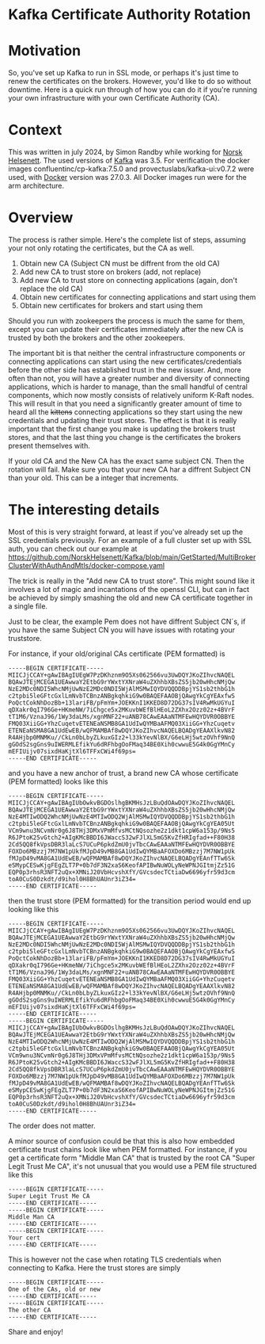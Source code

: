 Kafka Certificate Authority Rotation
===

# Motivation

So, you've set up Kafka to run in SSL mode, or perhaps it's just time to renew the certificates on the brokers. However, you'd like to do so without downtime. Here is a quick run through of how you can do it if you're running your own infrastructure with your own Certificate Authority (CA).

# Context

This was written in july 2024, by Simon Randby while working for [Norsk Helsenett](https://www.nhn.no/). The used versions of [Kafka](https://kafka.apache.org/) was 3.5. For verification the docker images confluentinc/cp-kafka:7.5.0
and provectuslabs/kafka-ui:v0.7.2 were used, with [Docker](https://docs.docker.com/) version was 27.0.3. All Docker images run were for the arm architecture.

# Overview

The process is rather simple. Here's the complete list of steps, assuming your not only rotating the certificates, but the CA as well.

1. Obtain new CA (Subject CN must be diffrent from the old CA)
2. Add new CA to trust store on brokers (add, not replace)
3. Add new CA to trust store on connecting applications (again, don't replace the old CA)
4. Obtain new certificates for connecting applications and start using them
5. Obtain new certificates for brokers and start using them

Should you run with zookeepers the process is much the same for them, except you can update their certificates immediately after the new CA is trusted by both the brokers and the other zookeepers.

The important bit is that neither the central infrastructure components or connecting applications can start using the new certificates/credentials before the other side has established trust in the new issuer. And, more often than not, you will have a greater number and diversity of connecting applications, which is harder to manage, than the small handful of central components, which now mostly consists of relatively uniform K-Raft nodes. This will result in that you need a significantly greater amount of time to heard all the ~~kittens~~ connecting applications so they start using the new credentials and updating their trust stores. The effect is that it is really important that the first change you make is updating the brokers trust stores, and that the last thing you change is the certificates the brokers present themselves with.

If your old CA and the New CA has the exact same subject CN. Then the rotation will fail. Make sure you that your new CA har a diffrent Subject CN than your old. This can be a integer that increments. 

# The interesting details

Most of this is very straight forward, at least if you've already set up the SSL credentials previously. For an example of a full cluster set up with SSL auth, you can check out our example at https://github.com/NorskHelsenett/Kafka/blob/main/GetStarted/MultiBrokerClusterWithAuthAndMtls/docker-compose.yaml

The trick is really in the "Add new CA to trust store". This might sound like it involves a lot of magic and incantations of the openssl CLI, but can in fact be achieved by simply smashing the old and new CA certificate together in a single file.

Just to be clear, the example Pem does not have diffrent Subject CN´s, if you have the same Subject CN you will have issues with rotating your truststore.

For instance, if your old/original CAs certificate (PEM formatted) is

```
-----BEGIN CERTIFICATE-----
MIICJjCCAY+gAwIBAgIUEgW7PzDKhznm9O5Xs062566vu3UwDQYJKoZIhvcNAQEL
BQAwJTEjMCEGA1UEAwwaY2EtbG9rYWxtYXNraW4uZXhhbXBsZS5jb20wHhcNMjQw
NzE2MDc0NDI5WhcNMjUwNzE2MDc0NDI5WjAlMSMwIQYDVQQDDBpjYS1sb2thbG1h
c2tpbi5leGFtcGxlLmNvbTCBnzANBgkqhkiG9w0BAQEFAAOBjQAwgYkCgYEAxfwS
PoQctCokNhDozBb+13lariFB/pFmYm+JOEKKnI1KKED8D72DG37sIV4RwMkUGYuI
qDXakr0qI796Ge+HKmeNW/7iChgce5x2MKuvbWEfBlHEoL2ZXhx2Ozz02z+4BVrF
tT1M6/VznaJ96/1Wy3daLMs/xgnMNF22+uANB78CAwEAAaNTMFEwHQYDVR0OBBYE
FMQ03XiiGG+YhzCuqetvETENEaNSMB8GA1UdIwQYMBaAFMQ03XiiGG+YhzCuqetv
ETENEaNSMA8GA1UdEwEB/wQFMAMBAf8wDQYJKoZIhvcNAQELBQADgYEAAXlkvN82
R4AHjbp0MNMKu//CkLn0bLbyZLkuxGIz2+l33kYevNlBX/G6eLHj5wtzOVhf9NnQ
gGOdS2sgGns9uIWERMLEfikYu6dRFhbgOoFMaq34BE0Xih0cwwuE5G4k0GgYMnCy
mEFIUijv07sixdHaKjtXl6TFFxCWi4f69ps=
-----END CERTIFICATE-----
```

and you have a new anchor of trust, a brand new CA whose certificate (PEM formatted) looks like this

```
-----BEGIN CERTIFICATE-----
MIICJjCCAY+gAwIBAgIUbOwkvBGDOslhgBKMHsJzLBuQdOAwDQYJKoZIhvcNAQEL
BQAwJTEjMCEGA1UEAwwaY2EtbG9rYWxtYXNraW4uZXhhbXBsZS5jb20wHhcNMjQw
NzE4MTIwODQ2WhcNMjUwNzE4MTIwODQ2WjAlMSMwIQYDVQQDDBpjYS1sb2thbG1h
c2tpbi5leGFtcGxlLmNvbTCBnzANBgkqhkiG9w0BAQEFAAOBjQAwgYkCgYEA05Ut
VCm9wnu3NCvmNr0g6J8THj3DMxVPmMfvsMCtNQsozhe2z1dkt1cpW6a153p/9Ns5
R6JPtoK25vGtch2+AIgKMcBBDI6JWaccS32wFJlXL5mG5KvZfHRIgfad++F80H38
2Cd5QQ8fkVpsDBR3laLcS7UCuP6pkdZmU0jvTbcCAwEAAaNTMFEwHQYDVR0OBBYE
FOXDo6MBzzj7M7NW1pUkfMJpD49vMB8GA1UdIwQYMBaAFOXDo6MBzzj7M7NW1pUk
fMJpD49vMA8GA1UdEwEB/wQFMAMBAf8wDQYJKoZIhvcNAQELBQADgYEAnfTTw6Sk
eSMypCESwKjgFEgZLT7P+0b7dF3N2xaS6KeofAPIBwNuWOLyNeWPNJGItmjZz51G
EQP0p3rhsR3NFT2uQx+XMNiJ20VbHcvshXfY/GVcsdecTCtiaDw6696yfr59d3cm
toA0CuS0Dzkdt/d9ihol0H8BhUAUnr3iZ34=
-----END CERTIFICATE-----
```

then the trust store (PEM formatted) for the transition period would end up looking like this

```
-----BEGIN CERTIFICATE-----
MIICJjCCAY+gAwIBAgIUEgW7PzDKhznm9O5Xs062566vu3UwDQYJKoZIhvcNAQEL
BQAwJTEjMCEGA1UEAwwaY2EtbG9rYWxtYXNraW4uZXhhbXBsZS5jb20wHhcNMjQw
NzE2MDc0NDI5WhcNMjUwNzE2MDc0NDI5WjAlMSMwIQYDVQQDDBpjYS1sb2thbG1h
c2tpbi5leGFtcGxlLmNvbTCBnzANBgkqhkiG9w0BAQEFAAOBjQAwgYkCgYEAxfwS
PoQctCokNhDozBb+13lariFB/pFmYm+JOEKKnI1KKED8D72DG37sIV4RwMkUGYuI
qDXakr0qI796Ge+HKmeNW/7iChgce5x2MKuvbWEfBlHEoL2ZXhx2Ozz02z+4BVrF
tT1M6/VznaJ96/1Wy3daLMs/xgnMNF22+uANB78CAwEAAaNTMFEwHQYDVR0OBBYE
FMQ03XiiGG+YhzCuqetvETENEaNSMB8GA1UdIwQYMBaAFMQ03XiiGG+YhzCuqetv
ETENEaNSMA8GA1UdEwEB/wQFMAMBAf8wDQYJKoZIhvcNAQELBQADgYEAAXlkvN82
R4AHjbp0MNMKu//CkLn0bLbyZLkuxGIz2+l33kYevNlBX/G6eLHj5wtzOVhf9NnQ
gGOdS2sgGns9uIWERMLEfikYu6dRFhbgOoFMaq34BE0Xih0cwwuE5G4k0GgYMnCy
mEFIUijv07sixdHaKjtXl6TFFxCWi4f69ps=
-----END CERTIFICATE-----
-----BEGIN CERTIFICATE-----
MIICJjCCAY+gAwIBAgIUbOwkvBGDOslhgBKMHsJzLBuQdOAwDQYJKoZIhvcNAQEL
BQAwJTEjMCEGA1UEAwwaY2EtbG9rYWxtYXNraW4uZXhhbXBsZS5jb20wHhcNMjQw
NzE4MTIwODQ2WhcNMjUwNzE4MTIwODQ2WjAlMSMwIQYDVQQDDBpjYS1sb2thbG1h
c2tpbi5leGFtcGxlLmNvbTCBnzANBgkqhkiG9w0BAQEFAAOBjQAwgYkCgYEA05Ut
VCm9wnu3NCvmNr0g6J8THj3DMxVPmMfvsMCtNQsozhe2z1dkt1cpW6a153p/9Ns5
R6JPtoK25vGtch2+AIgKMcBBDI6JWaccS32wFJlXL5mG5KvZfHRIgfad++F80H38
2Cd5QQ8fkVpsDBR3laLcS7UCuP6pkdZmU0jvTbcCAwEAAaNTMFEwHQYDVR0OBBYE
FOXDo6MBzzj7M7NW1pUkfMJpD49vMB8GA1UdIwQYMBaAFOXDo6MBzzj7M7NW1pUk
fMJpD49vMA8GA1UdEwEB/wQFMAMBAf8wDQYJKoZIhvcNAQELBQADgYEAnfTTw6Sk
eSMypCESwKjgFEgZLT7P+0b7dF3N2xaS6KeofAPIBwNuWOLyNeWPNJGItmjZz51G
EQP0p3rhsR3NFT2uQx+XMNiJ20VbHcvshXfY/GVcsdecTCtiaDw6696yfr59d3cm
toA0CuS0Dzkdt/d9ihol0H8BhUAUnr3iZ34=
-----END CERTIFICATE-----
```

The order does not matter.

A minor source of confusion could be that this is also how embedded certificate trust chains look like when PEM formatted. For instance, if you get a certificate form "Middle Man CA" that is trusted by the root CA "Super Legit Trust Me CA", it's not unusual that you would use a PEM file structured like this

```
-----BEGIN CERTIFICATE-----
Super Legit Trust Me CA
-----END CERTIFICATE-----
-----BEGIN CERTIFICATE-----
Middle Man CA
-----END CERTIFICATE-----
-----BEGIN CERTIFICATE-----
Your cert
-----END CERTIFICATE-----
```

This is however not the case when rotating TLS credentials when connecting to Kafka. Here the trust stores are simply

```
-----BEGIN CERTIFICATE-----
One of the CAs, old or new
-----END CERTIFICATE-----
-----BEGIN CERTIFICATE-----
The other CA
-----END CERTIFICATE-----
```

Share and enjoy!
